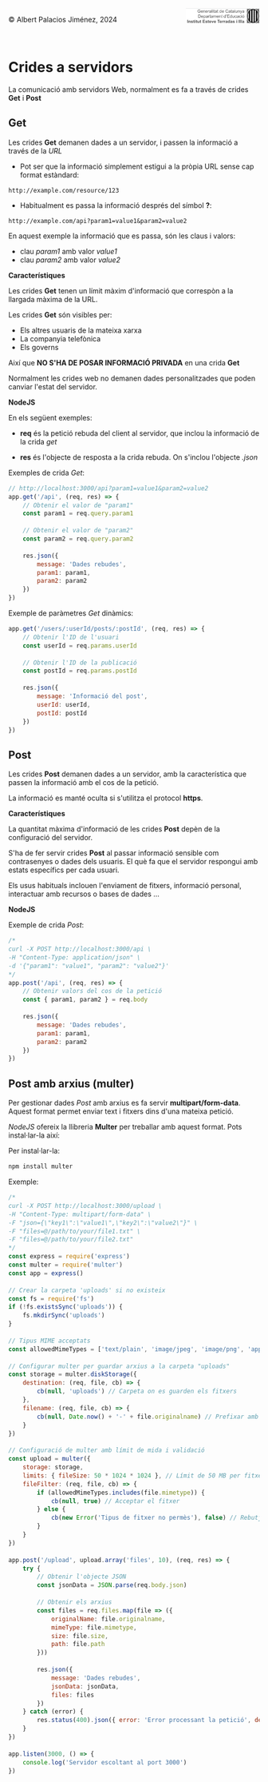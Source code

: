 <div style="display: flex; width: 100%;">
    <div style="flex: 1; padding: 0px;">
        <p>© Albert Palacios Jiménez, 2024</p>
    </div>
    <div style="flex: 1; padding: 0px; text-align: right;">
        <img src="./assets/ieti.png" height="32" alt="Logo de IETI" style="max-height: 32px;">
    </div>
</div>
<br/>

# Crides a servidors

La comunicació amb servidors Web, normalment es fa a través de crides **Get** i **Post**

## Get

Les crides **Get** demanen dades a un servidor, i passen la informació a través de la *URL* 

- Pot ser que la informació simplement estigui a la pròpia URL sense cap format estàndard:
```text
http://example.com/resource/123
```

- Habitualment es passa la informació després del símbol **?**:
```text
http://example.com/api?param1=value1&param2=value2
```
En aquest exemple la informació que es passa, són les claus i valors:

- clau *param1* amb valor *value1*
- clau *param2* amb valor *value2*

**Característiques**

Les crides **Get** tenen un límit màxim d'informació que correspòn a la llargada màxima de la URL.

Les crides **Get** són visibles per:

- Els altres usuaris de la mateixa xarxa
- La companyia telefònica
- Els governs

Així que **NO S'HA DE POSAR INFORMACIÓ PRIVADA** en una crida **Get**

Normalment les crides web no demanen dades personalitzades que poden canviar l'estat del servidor.

**NodeJS**

En els següent exemples:

- **req** és la petició rebuda del client al servidor, que inclou la informació de la crida *get*

- **res** és l'objecte de resposta a la crida rebuda. On s'inclou l'objecte *.json*

Exemples de crida *Get*:

```javascript
// http://localhost:3000/api?param1=value1&param2=value2
app.get('/api', (req, res) => {
    // Obtenir el valor de "param1"
    const param1 = req.query.param1 

    // Obtenir el valor de "param2"
    const param2 = req.query.param2

    res.json({
        message: 'Dades rebudes',
        param1: param1,
        param2: param2
    })
})
```

Exemple de paràmetres *Get* dinàmics:

```javascript
app.get('/users/:userId/posts/:postId', (req, res) => {
    // Obtenir l'ID de l'usuari
    const userId = req.params.userId 

    // Obtenir l'ID de la publicació
    const postId = req.params.postId 

    res.json({
        message: 'Informació del post',
        userId: userId,
        postId: postId
    })
})
```

## Post

Les crides **Post** demanen dades a un servidor, amb la característica que passen la informació amb el cos de la petició.

La informació es manté oculta si s'utilitza el protocol **https**.

**Característiques**

La quantitat màxima d'informació de les crides **Post** depèn de la configuració del servidor.

S'ha de fer servir crides **Post** al passar informació sensible com contrasenyes o dades dels usuaris. El què fa que el servidor respongui amb estats específics per cada usuari.

Els usus habituals inclouen l'enviament de fitxers, informació personal, interactuar amb recursos o bases de dades ...

**NodeJS**

Exemple de crida *Post*:
```javascript
/*
curl -X POST http://localhost:3000/api \
-H "Content-Type: application/json" \
-d '{"param1": "value1", "param2": "value2"}'
*/
app.post('/api', (req, res) => {
    // Obtenir valors del cos de la petició
    const { param1, param2 } = req.body

    res.json({
        message: 'Dades rebudes',
        param1: param1,
        param2: param2
    })
})
```

## Post amb arxius (multer)

Per gestionar dades *Post* amb arxius es fa servir **multipart/form-data**. Aquest format permet enviar text i fitxers dins d'una mateixa petició.

*NodeJS* ofereix la llibreria **Multer** per treballar amb aquest format. Pots instal·lar-la així:

Per instal·lar-la:
```bash
npm install multer
```

Exemple:

```javascript
/*
curl -X POST http://localhost:3000/upload \
-H "Content-Type: multipart/form-data" \
-F "json={\"key1\":\"value1\",\"key2\":\"value2\"}" \
-F "files=@/path/to/your/file1.txt" \
-F "files=@/path/to/your/file2.txt"
*/
const express = require('express')
const multer = require('multer')
const app = express()

// Crear la carpeta 'uploads' si no existeix
const fs = require('fs')
if (!fs.existsSync('uploads')) {
    fs.mkdirSync('uploads')
}

// Tipus MIME acceptats
const allowedMimeTypes = ['text/plain', 'image/jpeg', 'image/png', 'application/pdf']

// Configurar multer per guardar arxius a la carpeta "uploads"
const storage = multer.diskStorage({
    destination: (req, file, cb) => {
        cb(null, 'uploads') // Carpeta on es guarden els fitxers
    },
    filename: (req, file, cb) => {
        cb(null, Date.now() + '-' + file.originalname) // Prefixar amb un timestamp per evitar col·lisions
    }
})

// Configuració de multer amb límit de mida i validació
const upload = multer({
    storage: storage,
    limits: { fileSize: 50 * 1024 * 1024 }, // Límit de 50 MB per fitxer
    fileFilter: (req, file, cb) => {
        if (allowedMimeTypes.includes(file.mimetype)) {
            cb(null, true) // Acceptar el fitxer
        } else {
            cb(new Error('Tipus de fitxer no permès'), false) // Rebutjar el fitxer
        }
    }
})

app.post('/upload', upload.array('files', 10), (req, res) => {
    try {
        // Obtenir l'objecte JSON
        const jsonData = JSON.parse(req.body.json)

        // Obtenir els arxius
        const files = req.files.map(file => ({
            originalName: file.originalname,
            mimeType: file.mimetype,
            size: file.size,
            path: file.path
        }))

        res.json({
            message: 'Dades rebudes',
            jsonData: jsonData,
            files: files
        })
    } catch (error) {
        res.status(400).json({ error: 'Error processant la petició', details: error.message })
    }
})

app.listen(3000, () => {
    console.log('Servidor escoltant al port 3000')
})
```
